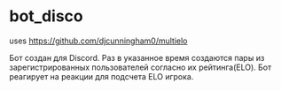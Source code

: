 # bot_disco

uses https://github.com/djcunningham0/multielo


Бот создан для Discord. 
Раз в указанное время создаются пары из зарегистрированных пользователей согласно их рейтинга(ELO). 
Бот реагирует на реакции для подсчета ELO игрока. 
